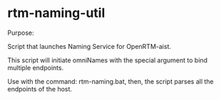 rtm-naming-util
===============


Purpose:

Script that launches Naming Service for OpenRTM-aist.

This script will initiate omniNames with the special argument to bind multiple endpoints.

Use with the command: rtm-naming.bat, then, the script parses all the endpoints of the host.

